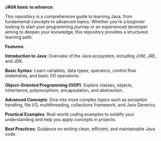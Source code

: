 ****JAVA basic to advance:****

This repository is a comprehensive guide to learning Java, from fundamental concepts to advanced topics. Whether you're a beginner looking to start your programming journey or an experienced developer aiming to deepen your knowledge, this repository provides a structured learning path.

****Features****:

**Introduction to Java**: Overview of the Java ecosystem, including JVM, JRE, and JDK.

**Basic Syntax**: Learn variables, data types, operators, control flow statements, and basic I/O operations.

**Object-Oriented Programming (OOP)**: Explore classes, objects, inheritance, polymorphism, encapsulation, and abstraction.

**Advanced Concepts**: Dive into more complex topics such as exception handling, file I/O, multithreading, collections framework, and Java Generics.

**Practical Examples**: Real-world coding examples to solidify your understanding and help you apply concepts in projects.

**Best Practices**: Guidance on writing clean, efficient, and maintainable Java code.
